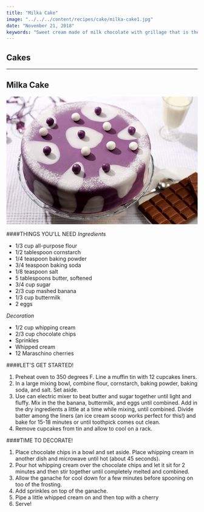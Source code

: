 ```yaml
---
title: "Milka Cake"
image: "../../../content/recipes/cake/milka-cake1.jpg"
date: "November 21, 2018"
keywords: "Sweet cream made of milk chocolate with grillage that is the essentials of this cake with an original look."
---
```

## Cakes
---

## Milka Cake

![Image](../../../content/recipes/cake/milka-cake1.jpg) 

####THINGS YOU'LL NEED
*Ingredients*
* 1/3 cup all-purpose flour
* 1/2 tablespoon cornstarch
* 1/4 teaspoon baking powder
* 3/4 teaspoon baking soda
* 1/8 teaspoon salt
* 5 tablespoons butter, softened
* 3/4 cup sugar
* 2/3 cup mashed banana
* 1/3 cup buttermilk
* 2 eggs

*Decoration*
* 1/2 cup whipping cream
* 2/3 cup chocolate chips
* Sprinkles
* Whipped cream
* 12 Maraschino cherries

####LET'S GET STARTED!
1. Preheat oven to 350 degrees F. Line a muffin tin with 12 cupcakes liners.
2. In a large mixing bowl, combine flour, cornstarch, baking powder, baking soda, and salt. Set aside.
3. Use can electric mixer to beat butter and sugar together until light and fluffy. Mix in the the banana, buttermilk, and eggs until combined. Add in the dry ingredients a little at a time while mixing, until combined. Divide batter among the liners (an ice cream scoop works perfect for this!) and bake for 15-18 minutes or until toothpick comes out clean.
4. Remove cupcakes from tin and allow to cool on a rack.

####TIME TO DECORATE!
1. Place chocolate chips in a bowl and set aside. Place whipping cream in another dish and microwave until hot (about 45 seconds).
2. Pour hot whipping cream over the chocolate chips and let it sit for 2 minutes and then stir together until completely melted and combined. 
3. Allow the ganache for cool down for a few minutes before spooning on too of the frosting.
4. Add sprinkles on top of the ganache. 
5. Pipe a little whipped cream on and then top with a cherry
6. Serve!